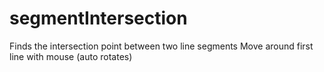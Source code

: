 # segmentIntersection
Finds the intersection point between two line segments
Move around first line with mouse (auto rotates) 

